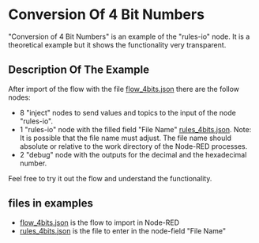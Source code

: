 # Conversion Of 4 Bit Numbers

"Conversion of 4 Bit Numbers" is an example of the "rules-io" node. It is a theoretical example but it shows the functionality very transparent.

## Description Of The Example

After import of the flow with the file [flow_4bits.json](flow_3bits.json) there are the follow nodes:

* 8 "inject" nodes to send values and topics to the input of the node "rules-io".
* 1 "rules-io" node with the filled field "File Name" [rules_4bits.json](rules_3bits.json). Note: It is possible that the file name must adjust. The file name should absolute or relative to the work directory of the Node-RED processes.
* 2 "debug" node with the outputs for the decimal and the hexadecimal number.

Feel free to try it out the flow and understand the functionality.

## files in examples

* [flow_4bits.json](flow_3bits.json) is the flow to import in Node-RED
* [rules_4bits.json](rules_3bits.json) is the file to enter in the node-field "File Name"
